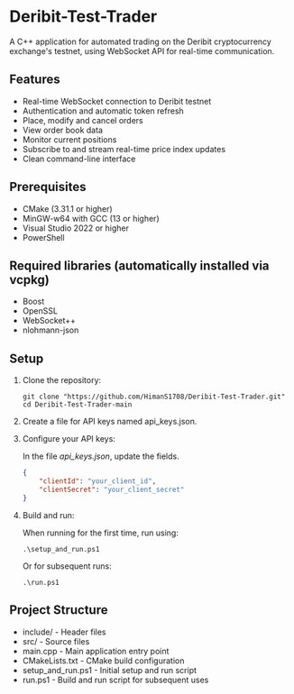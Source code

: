 # Deribit-Test-Trader

A C++ application for automated trading on the Deribit cryptocurrency exchange's testnet, using WebSocket API for real-time communication.

## Features

- Real-time WebSocket connection to Deribit testnet
- Authentication and automatic token refresh
- Place, modify and cancel orders
- View order book data
- Monitor current positions
- Subscribe to and stream real-time price index updates
- Clean command-line interface

## Prerequisites

- CMake (3.31.1 or higher)
- MinGW-w64 with GCC (13 or higher)
- Visual Studio 2022 or higher
- PowerShell

## Required libraries (automatically installed via vcpkg)

- Boost
- OpenSSL
- WebSocket++
- nlohmann-json

## Setup

1. Clone the repository:

    ```
    git clone "https://github.com/HimanS1708/Deribit-Test-Trader.git"
    cd Deribit-Test-Trader-main
    ```

2. Create a file for API keys named api_keys.json.

3. Configure your API keys: 

    In the file *api_keys.json*, update the fields.
    ```json
    {
        "clientId": "your_client_id",
        "clientSecret": "your_client_secret"
    }
    ```

4. Build and run:

    When running for the first time, run using:

    ```
    .\setup_and_run.ps1
    ```

    Or for subsequent runs:

    ```
    .\run.ps1
    ```

## Project Structure

- include/ - Header files
- src/ - Source files
- main.cpp - Main application entry point
- CMakeLists.txt - CMake build configuration
- setup_and_run.ps1 - Initial setup and run script
- run.ps1 - Build and run script for subsequent uses
